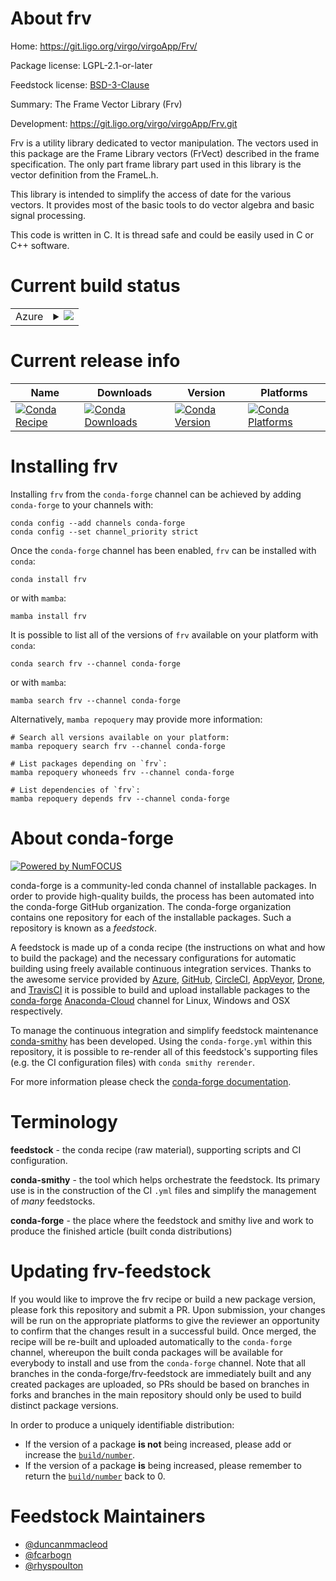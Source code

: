 About frv
=========

Home: https://git.ligo.org/virgo/virgoApp/Frv/

Package license: LGPL-2.1-or-later

Feedstock license: [BSD-3-Clause](https://github.com/conda-forge/frv-feedstock/blob/main/LICENSE.txt)

Summary: The Frame Vector Library (Frv)

Development: https://git.ligo.org/virgo/virgoApp/Frv.git

Frv is a utility library dedicated to vector manipulation.
The vectors used in this package are the Frame Library vectors (FrVect)
described in the frame specification.
The only part frame library part used in this library is the vector
definition from the FrameL.h.

This library is intended to simplify the access of date for the various
vectors.
It provides most of the basic tools to do vector algebra and basic signal
processing.

This code is written in C. It is thread safe and could be easily used in C
or C++ software.


Current build status
====================


<table>
    
  <tr>
    <td>Azure</td>
    <td>
      <details>
        <summary>
          <a href="https://dev.azure.com/conda-forge/feedstock-builds/_build/latest?definitionId=12382&branchName=main">
            <img src="https://dev.azure.com/conda-forge/feedstock-builds/_apis/build/status/frv-feedstock?branchName=main">
          </a>
        </summary>
        <table>
          <thead><tr><th>Variant</th><th>Status</th></tr></thead>
          <tbody><tr>
              <td>linux_64</td>
              <td>
                <a href="https://dev.azure.com/conda-forge/feedstock-builds/_build/latest?definitionId=12382&branchName=main">
                  <img src="https://dev.azure.com/conda-forge/feedstock-builds/_apis/build/status/frv-feedstock?branchName=main&jobName=linux&configuration=linux_64_" alt="variant">
                </a>
              </td>
            </tr><tr>
              <td>osx_64</td>
              <td>
                <a href="https://dev.azure.com/conda-forge/feedstock-builds/_build/latest?definitionId=12382&branchName=main">
                  <img src="https://dev.azure.com/conda-forge/feedstock-builds/_apis/build/status/frv-feedstock?branchName=main&jobName=osx&configuration=osx_64_" alt="variant">
                </a>
              </td>
            </tr><tr>
              <td>win_64</td>
              <td>
                <a href="https://dev.azure.com/conda-forge/feedstock-builds/_build/latest?definitionId=12382&branchName=main">
                  <img src="https://dev.azure.com/conda-forge/feedstock-builds/_apis/build/status/frv-feedstock?branchName=main&jobName=win&configuration=win_64_" alt="variant">
                </a>
              </td>
            </tr>
          </tbody>
        </table>
      </details>
    </td>
  </tr>
</table>

Current release info
====================

| Name | Downloads | Version | Platforms |
| --- | --- | --- | --- |
| [![Conda Recipe](https://img.shields.io/badge/recipe-frv-green.svg)](https://anaconda.org/conda-forge/frv) | [![Conda Downloads](https://img.shields.io/conda/dn/conda-forge/frv.svg)](https://anaconda.org/conda-forge/frv) | [![Conda Version](https://img.shields.io/conda/vn/conda-forge/frv.svg)](https://anaconda.org/conda-forge/frv) | [![Conda Platforms](https://img.shields.io/conda/pn/conda-forge/frv.svg)](https://anaconda.org/conda-forge/frv) |

Installing frv
==============

Installing `frv` from the `conda-forge` channel can be achieved by adding `conda-forge` to your channels with:

```
conda config --add channels conda-forge
conda config --set channel_priority strict
```

Once the `conda-forge` channel has been enabled, `frv` can be installed with `conda`:

```
conda install frv
```

or with `mamba`:

```
mamba install frv
```

It is possible to list all of the versions of `frv` available on your platform with `conda`:

```
conda search frv --channel conda-forge
```

or with `mamba`:

```
mamba search frv --channel conda-forge
```

Alternatively, `mamba repoquery` may provide more information:

```
# Search all versions available on your platform:
mamba repoquery search frv --channel conda-forge

# List packages depending on `frv`:
mamba repoquery whoneeds frv --channel conda-forge

# List dependencies of `frv`:
mamba repoquery depends frv --channel conda-forge
```


About conda-forge
=================

[![Powered by
NumFOCUS](https://img.shields.io/badge/powered%20by-NumFOCUS-orange.svg?style=flat&colorA=E1523D&colorB=007D8A)](https://numfocus.org)

conda-forge is a community-led conda channel of installable packages.
In order to provide high-quality builds, the process has been automated into the
conda-forge GitHub organization. The conda-forge organization contains one repository
for each of the installable packages. Such a repository is known as a *feedstock*.

A feedstock is made up of a conda recipe (the instructions on what and how to build
the package) and the necessary configurations for automatic building using freely
available continuous integration services. Thanks to the awesome service provided by
[Azure](https://azure.microsoft.com/en-us/services/devops/), [GitHub](https://github.com/),
[CircleCI](https://circleci.com/), [AppVeyor](https://www.appveyor.com/),
[Drone](https://cloud.drone.io/welcome), and [TravisCI](https://travis-ci.com/)
it is possible to build and upload installable packages to the
[conda-forge](https://anaconda.org/conda-forge) [Anaconda-Cloud](https://anaconda.org/)
channel for Linux, Windows and OSX respectively.

To manage the continuous integration and simplify feedstock maintenance
[conda-smithy](https://github.com/conda-forge/conda-smithy) has been developed.
Using the ``conda-forge.yml`` within this repository, it is possible to re-render all of
this feedstock's supporting files (e.g. the CI configuration files) with ``conda smithy rerender``.

For more information please check the [conda-forge documentation](https://conda-forge.org/docs/).

Terminology
===========

**feedstock** - the conda recipe (raw material), supporting scripts and CI configuration.

**conda-smithy** - the tool which helps orchestrate the feedstock.
                   Its primary use is in the construction of the CI ``.yml`` files
                   and simplify the management of *many* feedstocks.

**conda-forge** - the place where the feedstock and smithy live and work to
                  produce the finished article (built conda distributions)


Updating frv-feedstock
======================

If you would like to improve the frv recipe or build a new
package version, please fork this repository and submit a PR. Upon submission,
your changes will be run on the appropriate platforms to give the reviewer an
opportunity to confirm that the changes result in a successful build. Once
merged, the recipe will be re-built and uploaded automatically to the
`conda-forge` channel, whereupon the built conda packages will be available for
everybody to install and use from the `conda-forge` channel.
Note that all branches in the conda-forge/frv-feedstock are
immediately built and any created packages are uploaded, so PRs should be based
on branches in forks and branches in the main repository should only be used to
build distinct package versions.

In order to produce a uniquely identifiable distribution:
 * If the version of a package **is not** being increased, please add or increase
   the [``build/number``](https://docs.conda.io/projects/conda-build/en/latest/resources/define-metadata.html#build-number-and-string).
 * If the version of a package **is** being increased, please remember to return
   the [``build/number``](https://docs.conda.io/projects/conda-build/en/latest/resources/define-metadata.html#build-number-and-string)
   back to 0.

Feedstock Maintainers
=====================

* [@duncanmmacleod](https://github.com/duncanmmacleod/)
* [@fcarbogn](https://github.com/fcarbogn/)
* [@rhyspoulton](https://github.com/rhyspoulton/)

